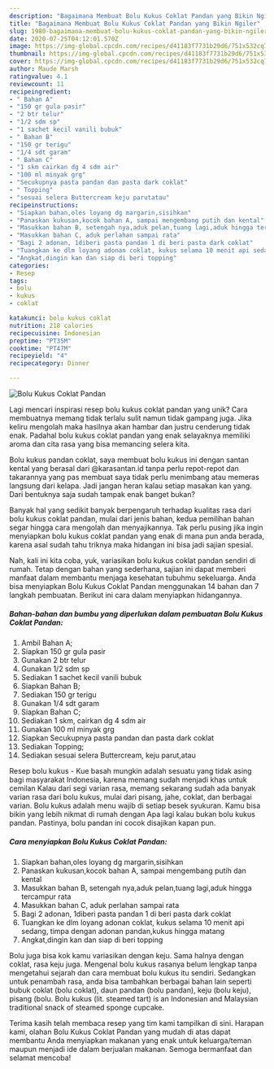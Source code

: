 ```yaml
---
description: "Bagaimana Membuat Bolu Kukus Coklat Pandan yang Bikin Ngiler"
title: "Bagaimana Membuat Bolu Kukus Coklat Pandan yang Bikin Ngiler"
slug: 1980-bagaimana-membuat-bolu-kukus-coklat-pandan-yang-bikin-ngiler
date: 2020-07-25T04:12:01.570Z
image: https://img-global.cpcdn.com/recipes/d41183f7731b29d6/751x532cq70/bolu-kukus-coklat-pandan-foto-resep-utama.jpg
thumbnail: https://img-global.cpcdn.com/recipes/d41183f7731b29d6/751x532cq70/bolu-kukus-coklat-pandan-foto-resep-utama.jpg
cover: https://img-global.cpcdn.com/recipes/d41183f7731b29d6/751x532cq70/bolu-kukus-coklat-pandan-foto-resep-utama.jpg
author: Maude Marsh
ratingvalue: 4.1
reviewcount: 11
recipeingredient:
- " Bahan A"
- "150 gr gula pasir"
- "2 btr telur"
- "1/2 sdm sp"
- "1 sachet kecil vanili bubuk"
- " Bahan B"
- "150 gr terigu"
- "1/4 sdt garam"
- " Bahan C"
- "1 skm cairkan dg 4 sdm air"
- "100 ml minyak grg"
- "Secukupnya pasta pandan dan pasta dark coklat"
- " Topping"
- "sesuai selera Buttercream keju parutatau"
recipeinstructions:
- "Siapkan bahan,oles loyang dg margarin,sisihkan"
- "Panaskan kukusan,kocok bahan A, sampai mengembang putih dan kental"
- "Masukkan bahan B, setengah nya,aduk pelan,tuang lagi,aduk hingga tercampur rata"
- "Masukkan bahan C, aduk perlahan sampai rata"
- "Bagi 2 adonan, 1diberi pasta pandan 1 di beri pasta dark coklat"
- "Tuangkan ke dlm loyang adonan coklat, kukus selama 10 menit api sedang, timpa dengan adonan pandan,kukus hingga matang"
- "Angkat,dingin kan dan siap di beri topping"
categories:
- Resep
tags:
- bolu
- kukus
- coklat

katakunci: bolu kukus coklat 
nutrition: 218 calories
recipecuisine: Indonesian
preptime: "PT35M"
cooktime: "PT47M"
recipeyield: "4"
recipecategory: Dinner

---
```



![Bolu Kukus Coklat Pandan](https://img-global.cpcdn.com/recipes/d41183f7731b29d6/751x532cq70/bolu-kukus-coklat-pandan-foto-resep-utama.jpg)

Lagi mencari inspirasi resep bolu kukus coklat pandan yang unik? Cara membuatnya memang tidak terlalu sulit namun tidak gampang juga. Jika keliru mengolah maka hasilnya akan hambar dan justru cenderung tidak enak. Padahal bolu kukus coklat pandan yang enak selayaknya memiliki aroma dan cita rasa yang bisa memancing selera kita.

Bolu kukus pandan coklat, saya membuat bolu kukus ini dengan santan kental yang berasal dari @karasantan.id tanpa perlu repot-repot dan takarannya yang pas membuat saya tidak perlu menimbang atau memeras langsung dari kelapa. Jadi jangan heran kalau setiap masakan kan yang. Dari bentuknya saja sudah tampak enak banget bukan?

Banyak hal yang sedikit banyak berpengaruh terhadap kualitas rasa dari bolu kukus coklat pandan, mulai dari jenis bahan, kedua pemilihan bahan segar hingga cara mengolah dan menyajikannya. Tak perlu pusing jika ingin menyiapkan bolu kukus coklat pandan yang enak di mana pun anda berada, karena asal sudah tahu triknya maka hidangan ini bisa jadi sajian spesial.


Nah, kali ini kita coba, yuk, variasikan bolu kukus coklat pandan sendiri di rumah. Tetap dengan bahan yang sederhana, sajian ini dapat memberi manfaat dalam membantu menjaga kesehatan tubuhmu sekeluarga. Anda bisa menyiapkan Bolu Kukus Coklat Pandan menggunakan 14 bahan dan 7 langkah pembuatan. Berikut ini cara dalam menyiapkan hidangannya.

<!--inarticleads1-->

##### Bahan-bahan dan bumbu yang diperlukan dalam pembuatan Bolu Kukus Coklat Pandan:

1. Ambil  Bahan A;
1. Siapkan 150 gr gula pasir
1. Gunakan 2 btr telur
1. Gunakan 1/2 sdm sp
1. Sediakan 1 sachet kecil vanili bubuk
1. Siapkan  Bahan B;
1. Sediakan 150 gr terigu
1. Gunakan 1/4 sdt garam
1. Siapkan  Bahan C;
1. Sediakan 1 skm, cairkan dg 4 sdm air
1. Gunakan 100 ml minyak grg
1. Siapkan Secukupnya pasta pandan dan pasta dark coklat
1. Sediakan  Topping;
1. Sediakan sesuai selera Buttercream, keju parut,atau


Resep bolu kukus - Kue basah mungkin adalah sesuatu yang tidak asing bagi masyarakat Indonesia, karena memang sudah menjadi khas untuk cemilan Kalau dari segi varian rasa, memang sekarang sudah ada banyak varian rasa dari bolu kukus, mulai dari pisang, jahe, coklat, dan berbagai varian. Bolu kukus adalah menu wajib di setiap besek syukuran. Kamu bisa bikin yang lebih nikmat di rumah dengan Apa lagi kalau bukan bolu kukus pandan. Pastinya, bolu pandan ini cocok disajikan kapan pun. 

<!--inarticleads2-->

##### Cara menyiapkan Bolu Kukus Coklat Pandan:

1. Siapkan bahan,oles loyang dg margarin,sisihkan
1. Panaskan kukusan,kocok bahan A, sampai mengembang putih dan kental
1. Masukkan bahan B, setengah nya,aduk pelan,tuang lagi,aduk hingga tercampur rata
1. Masukkan bahan C, aduk perlahan sampai rata
1. Bagi 2 adonan, 1diberi pasta pandan 1 di beri pasta dark coklat
1. Tuangkan ke dlm loyang adonan coklat, kukus selama 10 menit api sedang, timpa dengan adonan pandan,kukus hingga matang
1. Angkat,dingin kan dan siap di beri topping


Bolu juga bisa kok kamu variasikan dengan keju. Sama halnya dengan coklat, rasa keju juga. Mengenal bolu kukus rasanya belum lengkap tanpa mengetahui sejarah dan cara membuat bolu kukus itu sendiri. Sedangkan untuk penambah rasa, anda bisa tambahkan berbagai bahan lain seperti bubuk coklat (bolu coklat), daun pandan (bolu pandan), keju (bolu keju), pisang (bolu. Bolu kukus (lit. steamed tart) is an Indonesian and Malaysian traditional snack of steamed sponge cupcake. 

Terima kasih telah membaca resep yang tim kami tampilkan di sini. Harapan kami, olahan Bolu Kukus Coklat Pandan yang mudah di atas dapat membantu Anda menyiapkan makanan yang enak untuk keluarga/teman maupun menjadi ide dalam berjualan makanan. Semoga bermanfaat dan selamat mencoba!
